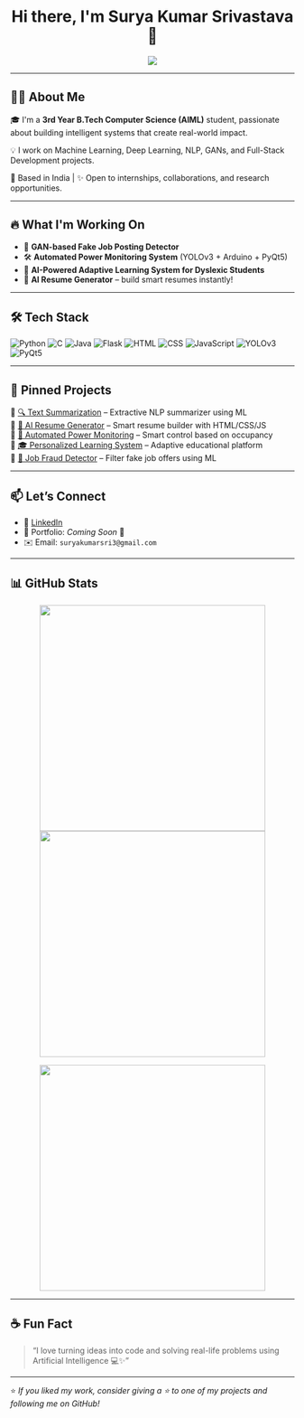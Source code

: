<h1 align="center">Hi there, I'm Surya Kumar Srivastava 👋</h1>

<p align="center">
  <img src="https://readme-typing-svg.demolab.com/?lines=AI%20enthusiast%20|%20Full-Stack%20Developer%20|%20ML%20Engineer;Always%20learning%20and%20building%20🚀" />
</p>

---

## 👨‍💻 About Me

🎓 I'm a **3rd Year B.Tech Computer Science (AIML)** student, passionate about building intelligent systems that create real-world impact.

💡 I work on Machine Learning, Deep Learning, NLP, GANs, and Full-Stack Development projects.

📍 Based in India | ✨ Open to internships, collaborations, and research opportunities.

---

## 🔥 What I'm Working On

- 🎯 **GAN-based Fake Job Posting Detector**
- 🛠️ **Automated Power Monitoring System** (YOLOv3 + Arduino + PyQt5)
- 🧠 **AI-Powered Adaptive Learning System for Dyslexic Students**
- 📄 **AI Resume Generator** – build smart resumes instantly!

---

## 🛠️ Tech Stack

![Python](https://img.shields.io/badge/Python-3776AB?style=for-the-badge&logo=python&logoColor=white)
![C](https://img.shields.io/badge/C-00599C?style=for-the-badge&logo=c&logoColor=white)
![Java](https://img.shields.io/badge/Java-ED8B00?style=for-the-badge&logo=java&logoColor=white)
![Flask](https://img.shields.io/badge/Flask-000000?style=for-the-badge&logo=flask)
![HTML](https://img.shields.io/badge/HTML5-E34F26?style=for-the-badge&logo=html5&logoColor=white)
![CSS](https://img.shields.io/badge/CSS3-1572B6?style=for-the-badge&logo=css3&logoColor=white)
![JavaScript](https://img.shields.io/badge/JavaScript-F7DF1E?style=for-the-badge&logo=javascript&logoColor=black)
![YOLOv3](https://img.shields.io/badge/YOLOv3-CF202E?style=for-the-badge&logo=opencv&logoColor=white)
![PyQt5](https://img.shields.io/badge/PyQt5-41CD52?style=for-the-badge&logo=qt&logoColor=white)

---

## 📌 Pinned Projects

🔹 [🔍 Text Summarization](https://github.com/Suryaaaa27/Text-Summarization) – Extractive NLP summarizer using ML  
🔹 [🧠 AI Resume Generator](https://github.com/Suryaaaa27/AI-Resume-Generator) – Smart resume builder with HTML/CSS/JS  
🔹 [📶 Automated Power Monitoring](https://github.com/Suryaaaa27/Automated-Power-Monitoring-System) – Smart control based on occupancy  
🔹 [🎓 Personalized Learning System](https://github.com/Suryaaaa27/Personalized-Learning-System) – Adaptive educational platform  
🔹 [🔐 Job Fraud Detector](https://github.com/Suryaaaa27/Job-Fraud-Detector) – Filter fake job offers using ML

---

## 📫 Let’s Connect

- 🔗 [LinkedIn](https://www.linkedin.com/in/surya-srivastava)
- 💼 Portfolio: _Coming Soon_ 🚧
- ✉️ Email: `suryakumarsri3@gmail.com`

---

## 📊 GitHub Stats

<p align="center">
  <img src="https://github-readme-stats.vercel.app/api?username=Suryaaaa27&show_icons=true&theme=radical&count_private=true" width="400"/>
  <img src="https://github-readme-streak-stats.herokuapp.com/?user=Suryaaaa27&theme=radical" width="400"/>
</p>

<p align="center">
  <img src="https://github-readme-stats.vercel.app/api/top-langs/?username=Suryaaaa27&layout=compact&theme=radical" width="400"/>
</p>

---

## ☕ Fun Fact

> “I love turning ideas into code and solving real-life problems using Artificial Intelligence 💻✨”

---

⭐ _If you liked my work, consider giving a ⭐ to one of my projects and following me on GitHub!_

